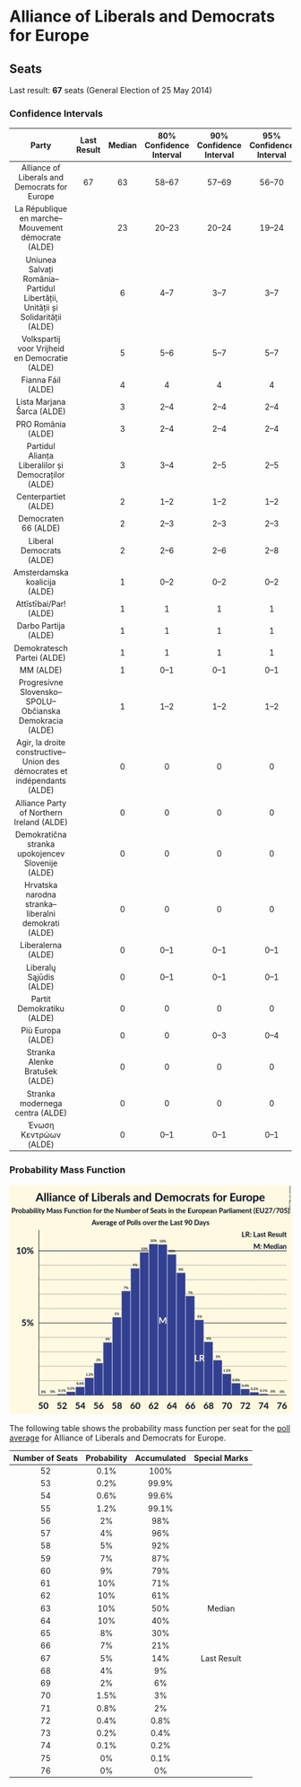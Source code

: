 # Alliance of Liberals and Democrats for Europe

## Seats

Last result: **67** seats (General Election of 25 May 2014)

### Confidence Intervals

| Party | Last Result | Median | 80% Confidence Interval | 90% Confidence Interval | 95% Confidence Interval | 99% Confidence Interval |
|:-----:|:-----------:|:------:|:-----------------------:|:-----------------------:|:-----------------------:|:-----------------------:|
| Alliance of Liberals and Democrats for Europe | 67 | 63 | 58–67 | 57–69 | 56–70 | 54–72 |
| La République en marche–Mouvement démocrate (ALDE) | | 23 | 20–23 | 20–24 | 19–24 | 19–25 |
| Uniunea Salvați România–Partidul Libertății, Unității și Solidarității (ALDE) | | 6 | 4–7 | 3–7 | 3–7 | 3–7 |
| Volkspartij voor Vrijheid en Democratie (ALDE) | | 5 | 5–6 | 5–7 | 5–7 | 4–7 |
| Fianna Fáil (ALDE) | | 4 | 4 | 4 | 4 | 3–5 |
| Lista Marjana Šarca (ALDE) | | 3 | 2–4 | 2–4 | 2–4 | 2–5 |
| PRO România (ALDE) | | 3 | 2–4 | 2–4 | 2–4 | 2–5 |
| Partidul Alianța Liberalilor și Democraților (ALDE) | | 3 | 3–4 | 2–5 | 2–5 | 2–5 |
| Centerpartiet (ALDE) | | 2 | 1–2 | 1–2 | 1–2 | 1–2 |
| Democraten 66 (ALDE) | | 2 | 2–3 | 2–3 | 2–3 | 2–4 |
| Liberal Democrats (ALDE) | | 2 | 2–6 | 2–6 | 2–8 | 2–8 |
| Amsterdamska koalicija (ALDE) | | 1 | 0–2 | 0–2 | 0–2 | 0–2 |
| Attīstībai/Par! (ALDE) | | 1 | 1 | 1 | 1 | 1 |
| Darbo Partija (ALDE) | | 1 | 1 | 1 | 1 | 1–2 |
| Demokratesch Partei (ALDE) | | 1 | 1 | 1 | 1 | 1 |
| MM (ALDE) | | 1 | 0–1 | 0–1 | 0–1 | 0–1 |
| Progresívne Slovensko–SPOLU–Občianska Demokracia (ALDE) | | 1 | 1–2 | 1–2 | 1–2 | 1–3 |
| Agir, la droite constructive–Union des démocrates et indépendants (ALDE) | | 0 | 0 | 0 | 0 | 0 |
| Alliance Party of Northern Ireland (ALDE) | | 0 | 0 | 0 | 0 | 0–1 |
| Demokratična stranka upokojencev Slovenije (ALDE) | | 0 | 0 | 0 | 0 | 0 |
| Hrvatska narodna stranka–liberalni demokrati (ALDE) | | 0 | 0 | 0 | 0 | 0 |
| Liberalerna (ALDE) | | 0 | 0–1 | 0–1 | 0–1 | 0–1 |
| Liberalų Sąjūdis (ALDE) | | 0 | 0–1 | 0–1 | 0–1 | 0–1 |
| Partit Demokratiku (ALDE) | | 0 | 0 | 0 | 0 | 0 |
| Più Europa (ALDE) | | 0 | 0 | 0–3 | 0–4 | 0–4 |
| Stranka Alenke Bratušek (ALDE) | | 0 | 0 | 0 | 0 | 0 |
| Stranka modernega centra (ALDE) | | 0 | 0 | 0 | 0 | 0 |
| Ένωση Κεντρώων (ALDE) | | 0 | 0–1 | 0–1 | 0–1 | 0–1 |

### Probability Mass Function

![Graph with seats probability mass function not yet produced](average-2019-04-15-seats-pmf-allianceofliberalsanddemocratsforeurope.png "Seats Probability Mass Function")

The following table shows the probability mass function per seat for the [poll average](average-2019-04-15.html) for Alliance of Liberals and Democrats for Europe.

| Number of Seats | Probability | Accumulated | Special Marks |
|:---------------:|:-----------:|:-----------:|:-------------:|
| 52 | 0.1% | 100% |  |
| 53 | 0.2% | 99.9% |  |
| 54 | 0.6% | 99.6% |  |
| 55 | 1.2% | 99.1% |  |
| 56 | 2% | 98% |  |
| 57 | 4% | 96% |  |
| 58 | 5% | 92% |  |
| 59 | 7% | 87% |  |
| 60 | 9% | 79% |  |
| 61 | 10% | 71% |  |
| 62 | 10% | 61% |  |
| 63 | 10% | 50% | Median |
| 64 | 10% | 40% |  |
| 65 | 8% | 30% |  |
| 66 | 7% | 21% |  |
| 67 | 5% | 14% | Last Result |
| 68 | 4% | 9% |  |
| 69 | 2% | 6% |  |
| 70 | 1.5% | 3% |  |
| 71 | 0.8% | 2% |  |
| 72 | 0.4% | 0.8% |  |
| 73 | 0.2% | 0.4% |  |
| 74 | 0.1% | 0.2% |  |
| 75 | 0% | 0.1% |  |
| 76 | 0% | 0% |  |


